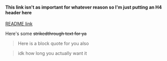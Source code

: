 #### This link isn't as important for whatever reason so I'm just putting an H4 header here
[README link](https://github.com/mercyellen/markdownPractice/blob/master/README.md)

Here's some ~~strikedthrough text for ya~~

>Here is a block quote for you also

>idk how long you actually want it
